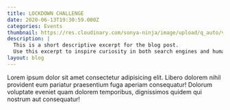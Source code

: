 ```yaml
---
title: LOCKDOWN CHALLENGE
date: 2020-06-13T19:30:59.000Z
categories: Events
thumbnail: https://res.cloudinary.com/sonya-ninja/image/upload/q_auto/v1628228850/Placeholders/imagePlaceholder_u4yliv.png
description: |
  This is a short descriptive excerpt for the blog post.
  Use this excerpt to inspire curiosity in both search engines and humans.
layout: blog
---
```

Lorem ipsum dolor sit amet consectetur adipisicing elit. Libero dolorem nihil provident eum pariatur praesentium fuga aperiam consequatur! Dolorum voluptate eveniet quam dolorem temporibus, dignissimos quidem qui nostrum aut consequatur!